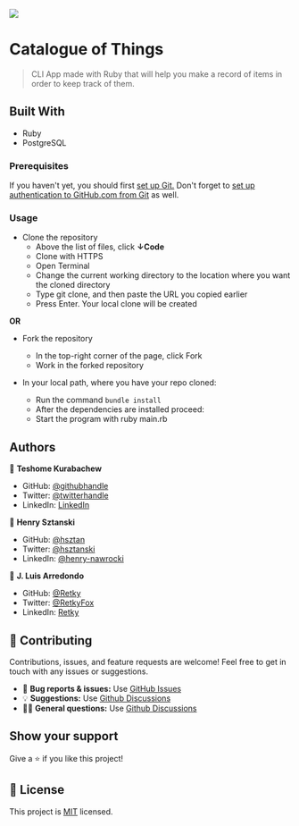 ![](https://img.shields.io/badge/Microverse-blueviolet)

# Catalogue of Things

> CLI App made with Ruby that will help you make a record of items in order to keep track of them. 

## Built With
- Ruby
- PostgreSQL

### Prerequisites
If you haven't yet, you should first [set up Git.](https://docs.github.com/en/get-started/quickstart/set-up-git) Don't forget to [set up authentication to GitHub.com from Git](https://docs.github.com/en/get-started/quickstart/set-up-git#next-steps-authenticating-with-github-from-git) as well.

### Usage
- Clone the repository
  - Above the list of files, click **↓Code**
  - Clone with HTTPS
  - Open Terminal
  - Change the current working directory to the location where you want the cloned directory
  - Type git clone, and then paste the URL you copied earlier
  - Press Enter. Your local clone will be created

**OR**

- Fork the repository
  - In the top-right corner of the page, click Fork
  - Work in the forked repository

- In your local path, where you have your repo cloned:
  - Run the command `bundle install`
  - After the dependencies are installed proceed:
  - Start the program with ruby main.rb

## Authors

👤 **Teshome Kurabachew**
- GitHub: [@githubhandle](https://github.com/TesheMaximillan)
- Twitter: [@twitterhandle](https://twitter.com/TesheKura)
- LinkedIn: [LinkedIn](https://www.linkedin.com/in/teshome-kurabachew-aa8067180/)

👤 **Henry Sztanski**
- GitHub: [@hsztan](https://github.com/hsztan)
- Twitter: [@hsztanski](https://github.com/hsztan)
- LinkedIn: [@henry-nawrocki](https://linkedin.com/in/henry-nawrocki)

👤 **J. Luis Arredondo**
- GitHub: [@Retky](https://github.com/Retky "J. Luis Arredondo GitHub")
- Twitter: [@RetkyFox](https://twitter.com/retkyFox "J. Luis Arredondo Twitter")
- LinkedIn: [Retky](https://www.linkedin.com/in/Retky "J. Luis Arredondo LinkedIn")

## 🤝 Contributing
Contributions, issues, and feature requests are welcome!
Feel free to get in touch with any issues or suggestions.

- 🐛 **Bug reports & issues:** Use [GitHub Issues](https://github.com/hsztan/catalogue-of-things/issues "Bugs & Issues")
- 💡 **Suggestions:** Use [Github Discussions](https://github.com/hsztan/catalogue-of-things/discussions "Suggestions")
- 🙋‍♀️ **General questions:** Use [Github Discussions](https://github.com/hsztan/catalogue-of-things/discussions "General Questions")

## Show your support
Give a ⭐️ if you like this project!

## 📝 License
This project is [MIT](./LICENSE) licensed.
